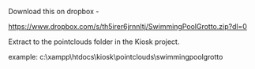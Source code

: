 Download this on dropbox - 

https://www.dropbox.com/s/th5irer6jrnnltj/SwimmingPoolGrotto.zip?dl=0

Extract to the pointclouds folder in the Kiosk project.

example: c:\xampp\htdocs\kiosk\pointclouds\swimmingpoolgrotto

